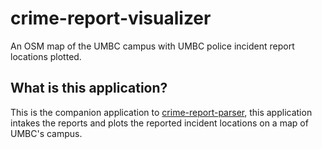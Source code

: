 # crime-report-visualizer
An OSM map of the UMBC campus with UMBC police incident report locations plotted.

## What is this application?
This is the companion application to [crime-report-parser](https://github.com/umbc-sga/crime-report-parser), this application intakes the reports and plots the reported incident locations on a map of UMBC's campus.
